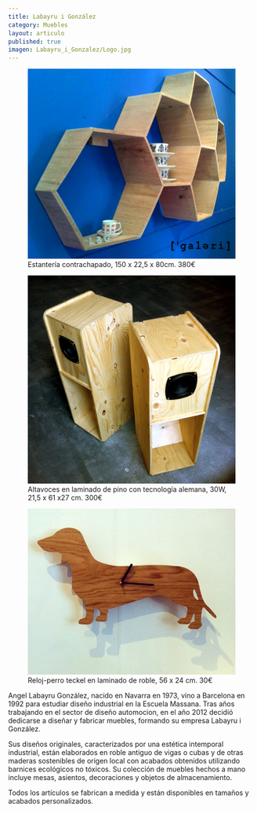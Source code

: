 ```yaml
---
title: Labayru i González
category: Muebles
layout: articulo
published: true
imagen: Labayru_i_Gonzalez/Logo.jpg
---
```


<div class="figure-group">
<figure>
	<a href="/images/Labayru_i_Gonzalez/Prestatgeria.jpg"><img src="/images/Labayru_i_Gonzalez/Prestatgeria.jpg" alt="Estantería hecha a mano Labayru"></a>
	<figcaption>Estantería contrachapado, 150 x 22,5 x 80cm. 380€</figcaption>
</figure>

<figure>
	<a href="/images/Labayru_i_Gonzalez/altavoces.jpg"><img src="/images/Labayru_i_Gonzalez/altavoces.jpg" alt="Altavoces hechos a mano Labayru"></a>
	<figcaption>
        Altavoces en laminado de pino con tecnología alemana, 30W, 21,5 x 61 x27 cm. 300€
    </figcaption>
</figure>

<figure>
	<a href="/images/Labayru_i_Gonzalez/perrete.jpg"><img src="/images/Labayru_i_Gonzalez/perrete.jpg"alt="Reloj hecho a mano Labayru"></a>
	<figcaption>
	    Reloj-perro teckel  en laminado de roble, 56 x 24 cm. 30€
	</figcaption>
</figure>
</div>

Angel Labayru González, nacido en Navarra en 1973, vino a Barcelona en 1992 para estudiar diseño industrial en la Escuela Massana. Tras años trabajando en el sector de diseño automocion, en el año 2012 decidió dedicarse a diseñar y fabricar muebles, formando su empresa Labayru i González.

Sus diseños originales, caracterizados por una estética intemporal industrial, están elaborados en roble antiguo de vigas o cubas y de otras maderas sostenibles de origen local con acabados obtenidos utilizando barnices ecológicos no tóxicos.
Su colección de muebles hechos a mano incluye mesas, asientos, decoraciones y objetos de almacenamiento.

Todos los artículos se fabrican a medida y están disponibles en tamaños y acabados personalizados.
